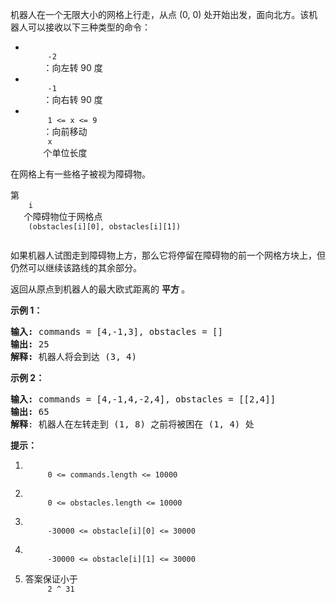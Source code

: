 <html>
 <body>
  <p>
   机器人在一个无限大小的网格上行走，从点 (0, 0) 处开始出发，面向北方。该机器人可以接收以下三种类型的命令：
  </p>
  <ul>
   <li>
    <code>
     -2
    </code>
    ：向左转 90 度
   </li>
   <li>
    <code>
     -1
    </code>
    ：向右转 90 度
   </li>
   <li>
    <code>
     1 &lt;= x &lt;= 9
    </code>
    ：向前移动
    <code>
     x
    </code>
    个单位长度
   </li>
  </ul>
  <p>
   在网格上有一些格子被视为障碍物。
  </p>
  <p>
   第
   <code>
    i
   </code>
   个障碍物位于网格点
   <code>
    (obstacles[i][0], obstacles[i][1])
   </code>
  </p>
  <p>
   如果机器人试图走到障碍物上方，那么它将停留在障碍物的前一个网格方块上，但仍然可以继续该路线的其余部分。
  </p>
  <p>
   返回从原点到机器人的最大欧式距离的
   <strong>
    平方
   </strong>
   。
  </p>
  <p>
  </p>
  <p>
   <strong>
    示例 1：
   </strong>
  </p>
  <pre><strong>输入: </strong>commands = [4,-1,3], obstacles = []
<strong>输出: </strong>25
<strong>解释:</strong> 机器人将会到达 (3, 4)
</pre>
  <p>
   <strong>
    示例 2：
   </strong>
  </p>
  <pre><strong>输入: </strong>commands = [4,-1,4,-2,4], obstacles = [[2,4]]
<strong>输出: </strong>65
<strong>解释</strong>: 机器人在左转走到 (1, 8) 之前将被困在 (1, 4) 处
</pre>
  <p>
  </p>
  <p>
   <strong>
    提示：
   </strong>
  </p>
  <ol>
   <li>
    <code>
     0 &lt;= commands.length &lt;= 10000
    </code>
   </li>
   <li>
    <code>
     0 &lt;= obstacles.length &lt;= 10000
    </code>
   </li>
   <li>
    <code>
     -30000 &lt;= obstacle[i][0] &lt;= 30000
    </code>
   </li>
   <li>
    <code>
     -30000 &lt;= obstacle[i][1] &lt;= 30000
    </code>
   </li>
   <li>
    答案保证小于
    <code>
     2 ^ 31
    </code>
   </li>
  </ol>
 </body>
</html>
